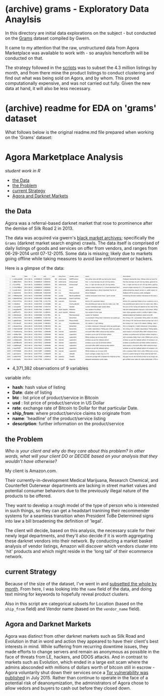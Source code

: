 # (archive) grams - Exploratory Data Anaylsis

In this directory are initial data explorations on the subject - but conducted on the [Grams](http://www.gwern.net/Black-market%20archives#grams) dataset compiled by Gwern. 

It came to my attention that the raw, unstructured data from Agora Marketplace was available to work with - so anaylsis henceforth will be conducted on that. 

The strategy followed in the [scripts](grams-R_scripts) was to subset the 4.3 million listings by month, and from there mine the product listings to conduct clustering and find out what was being sold on Agora, and by whom. This proved computationally expensive, and was not carried out fully. Given the new data at hand, it will also be less necessary. 

# (archive) readme for EDA on 'grams' dataset

What follows below is the original readme.md file prepared when working on the 'Grams' dataset:

# Agora Marketplace Analysis

_student work in R_

- [the Data](#the-data)
- [the Problem](#the-problem)
- [current Strategy](#current-strategy)
- [Agora and Darknet Markets](#agora-and-darknet-markets)


## the Data

Agora was a referral-based darknet market that rose to prominence after the demise of Silk Road 2 in 2013. 

The data was acquired via gwern's [black market archives](http://www.gwern.net/Black-market%20archives#grams); specifically the `Grams` (darknet market search engine) crawls. The data itself is comprised of daily listings of goods and services on offer from vendors, and ranges from 06-29-2014 until 07-12-2015. Some data is missing; likely due to markets going offline while taking measures to avoid law enforcement or hackers. 

Here is a glimpse of the data:

![agora-data](grams-pics/agora-data.png)

- 4,371,382 observations of 9 variables

variable info:
- **hash**: hash value of listing
- **Date**: date of listing
- **btc** : list price of product/service in Bitcoin
- **usd** : list price of product/service in US Dollar
- **rate**: exchange rate of Bitcoin to Dollar for that particular Date. 
- **ship_from**: where product/service claims to originate from
- **name**: 'headline' of the product/service listing
- **description**: further information on the product/service

## the Problem

_Who is your client and why do they care about this problem? In other words, what will your client DO or DECIDE based on your analysis that they wouldn’t have otherwise?_

My client is Amazon.com. 

Their currently-in-development Medical Marijuana, Research Chemical, and Counterfeit Outerwear departments are lacking in street market values and potential consumer behaviors due to the previously illegal nature of the products to be offered. 

They want to develop a rough model of the type of person who is interested in such things, so they can get a headstart tranining their recommender systems for a seamless transition when President ToBe Determined signs into law a bill broadening the definition of 'legal'. 

The client will decide, based on this analysis, the necessary scale for their newly legal departments, and they'll also decide if it is worth aggregating these darknet vendors into their network. By conducting a market basket analysis of vendor listings, Amazon will discover which vendors cluster into 'hit' products and which might reside in the 'long tail' of their ecommerce network. 

## current Strategy

Because of the size of the dataset, I've went in and [subsetted the whole by month](grams-R_scripts/agora-subsets.R). From here, I was looking into the `name` field of the data, and doing text mining for keywords to hopefully reveal product clusters.  

Also in this script are categorical subsets for Location (based on the `ship_from` field) and Vendor name (based on the `vendor_name` field).


## Agora and Darknet Markets

Agora was distinct from other darknet markets such as Silk Road and Evolution in that in word and action they appeared to have their client's best interests in mind. While suffering from recurring downtime issues, they made efforts to change servers and remain as anonymous as possible in the face of threats from LE, hackers, and DDOS attacks. And in contrast to markets such as Evolution, which ended in a large exit scam where the admins absconded with millions of dollars worth of bitcoin still in escrow - Agora voluntarily shut down their services once a [Tor vulnerability was published](https://www.usenix.org/system/files/conference/usenixsecurity15/sec15-paper-kwon.pdf) in July 2015. Rather than continue to operate in the face of a potential risk of deanonymization, the administrators of Agora chose to allow vedors and buyers to cash out before they closed down. 




